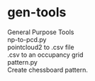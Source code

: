 # gen-tools
General Purpose Tools <br />
np-to-pcd.py <br />
pointcloud2 to .csv file <br />
.csv to an occupancy grid <br />
pattern.py <br />
Create chessboard pattern. <br />
